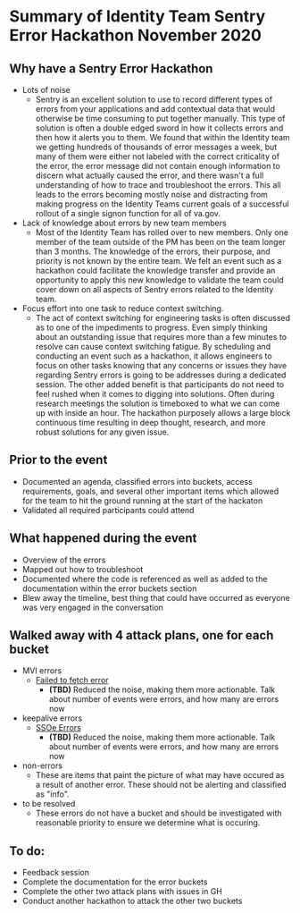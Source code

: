 # Summary of Identity Team Sentry Error Hackathon November 2020

## Why have a Sentry Error Hackathon
- Lots of noise
    - Sentry is an excellent solution to use to record different types of errors from your applications and add contextual data that would otherwise be time consuming to put together manually. This type of solution is often a double edged sword in how it collects errors and then how it alerts you to them. We found that within the Identity team we getting hundreds of thousands of error messages a week, but many of them were either not labeled with the correct criticality of the error, the error message did not contain enough information to discern what actually caused the error, and there wasn't a full understanding of how to trace and troubleshoot the errors. This all leads to the errors becoming mostly noise and distracting from making progress on the Identity Teams current goals of a successful rollout of a single signon function for all of va.gov.
- Lack of knowledge about errors by new team members
    - Most of the Identity Team has rolled over to new members. Only one member of the team outside of the PM has been on the team longer than 3 months. The knowledge of the errors, their purpose, and priority is not known by the entire team. We felt an event such as a hackathon could facilitate the knowledge transfer and provide an opportunity to apply this new knowledge to validate the team could cover down on all aspects of Sentry errors related to the Identity team.
- Focus effort into one task to reduce context switching. 
    - The act of context switching for engineering tasks is often discussed as to one of the impediments to progress. Even simply thinking about an outstanding issue that requires more than a few minutes to resolve can cause context switching fatigue. By scheduling and conducting an event such as a hackathon, it allows engineers to focus on other tasks knowing that any concerns or issues they have regarding Sentry errors is going to be addresses during a dedicated session. The other added benefit is that participants do not need to feel rushed when it comes to digging into solutions. Often during research meetings the solution is timeboxed to what we can come up with inside an hour. The hackathon purposely allows a large block continuous time resulting in deep thought, research, and more robust solutions for any given issue. 

## Prior to the event
- Documented an agenda, classified errors into buckets, access requirements, goals, and several other important items which allowed for the team to hit the ground running at the start of the hackaton
- Validated all required participants could attend 
## What happened during the event
- Overview of the errors
- Mapped out how to troubleshoot
- Documented where the code is referenced as well as added to the documentation within the error buckets section
- Blew away the timeline, best thing that could have occurred as everyone was very engaged in the conversation
## Walked away with 4 attack plans, one for each bucket
- MVI errors
    - [Failed to fetch error](https://github.com/department-of-veterans-affairs/va.gov-team/issues/15883)
        - **(TBD)** Reduced the noise, making them more actionable. Talk about number of events were errors, and how many are errors now
- keepalive errors
    - [SSOe Errors](https://github.com/department-of-veterans-affairs/va.gov-team/issues/16388)
        - **(TBD)** Reduced the noise, making them more actionable. Talk about number of events were errors, and how many are errors now
- non-errors
    - These are items that paint the picture of what may have occured as a result of another error. These should not be alerting and classified as "info".
- to be resolved
    - These errors do not have a bucket and should be investigated with reasonable priority to ensure we determine what is occuring.

## To do:
- Feedback session
- Complete the documentation for the error buckets
- Complete the other two attack plans with issues in GH
- Conduct another hackathon to attack the other two buckets
